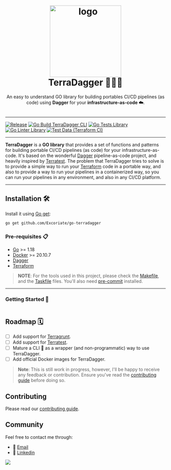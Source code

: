 <h1 align="center">
  <img alt="logo" src="https://dagger.io/img/astronaut.png" width="224px"/><br/>
  TerraDagger 👨🏻‍🚀
</h1>
<p align="center">An easy to understand GO library for building portables CI/CD pipelines (as code) using <b>Dagger</b> for your <b> infrastructure-as-code ☁️</b>.<br/><br/>

---
[![Release](https://github.com/Excoriate/go-terradagger/actions/workflows/release.yaml/badge.svg)](https://github.com/Excoriate/go-terradagger/actions/workflows/release.yaml)
[![Go Build TerraDagger CLI](https://github.com/Excoriate/go-terradagger/actions/workflows/golang-build-cli.yml/badge.svg)](https://github.com/Excoriate/go-terradagger/actions/workflows/golang-build-cli.yml)
[![Go Tests Library](https://github.com/Excoriate/go-terradagger/actions/workflows/golang-tests-library.yml/badge.svg)](https://github.com/Excoriate/go-terradagger/actions/workflows/golang-tests-library.yml)
[![Go Linter Library](https://github.com/Excoriate/go-terradagger/actions/workflows/golang-linter-library.yaml/badge.svg)](https://github.com/Excoriate/go-terradagger/actions/workflows/golang-linter-library.yaml)
[![Test Data (Terraform CI)](https://github.com/Excoriate/go-terradagger/actions/workflows/test-data-terraform-ci.yml/badge.svg)](https://github.com/Excoriate/go-terradagger/actions/workflows/test-data-terraform-ci.yml)

---
**TerraDagger** is a **GO library** that provides a set of functions and patterns for building portable CI/CD pipelines (as code) for your infrastructure-as-code. It's based on the wonderful [Dagger](https://dagger.io) pipeline-as-code project, and heavily inspired by [Terratest](https://terratest.gruntwork.io). The problem that TerraDagger tries to solve is to provide a simple way to run your [Terraform](https://www.terraform.io/) code in a portable way, and also to provide a way to run your pipelines in a containerized way, so you can run your pipelines in any environment, and also in any CI/CD platform.

---

## Installation 🛠️

Install it using [Go get](https://golang.org/cmd/go/#hdr-Add_dependencies_to_current_module_and_install_them):

```bash
go get github.com/Excoriate/go-terradagger
```

### Pre-requisites 📋

- [Go](https://golang.org/doc/install) >= 1.18
- [Docker](https://docs.docker.com/get-docker/) >= 20.10.7
- [Dagger](https://dagger.io)
- [Terraform](https://www.terraform.io/downloads.html)

>**NOTE**: For the tools used in this project, please check the [Makefile](./Makefile), and the [Taskfile](./Taskfile.yml) files. You'll also need [pre-commit](https://pre-commit.com/) installed.

---

### Getting Started 🚀

```bash
```


## Roadmap 🗓️

- [ ] Add support for [Terragrunt](https://terragrunt.gruntwork.io/).
- [ ] Add support for [Terratest](https://terratest.gruntwork.io/).
- [ ] Mature a CLI 🤖 as a wrapper (and non-programmatic) way to use TerraDagger.
- [ ] Add official Docker images for TerraDagger.

>**Note**: This is still work in progress, however, I'll be happy to receive any feedback or contribution. Ensure you've read the [contributing guide](./CONTRIBUTING.md) before doing so.


## Contributing

Please read our [contributing guide](./CONTRIBUTING.md).

## Community

Feel free to contact me through:

- 📧 [Email](mailto:alex@ideaup.cl)
- 🧳 [Linkedin](https://www.linkedin.com/in/alextorresruiz/)


<a href="https://github.com/Excoriate/stilettov2/graphs/contributors">
  <img src="https://contrib.rocks/image?repo=Excoriate/stiletto" />
</a>
